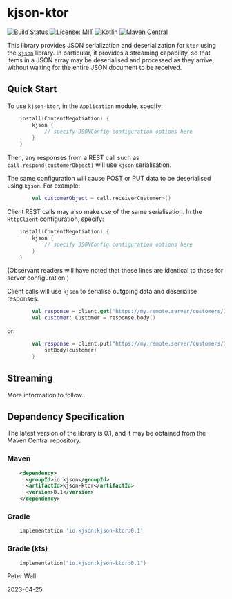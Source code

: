 # kjson-ktor

[![Build Status](https://travis-ci.com/pwall567/kjson-ktor.svg?branch=main)](https://app.travis-ci.com/github/pwall567/kjson-ktor)
[![License: MIT](https://img.shields.io/badge/License-MIT-yellow.svg)](https://opensource.org/licenses/MIT)
[![Kotlin](https://img.shields.io/static/v1?label=Kotlin&message=v1.7.21&color=7f52ff&logo=kotlin&logoColor=7f52ff)](https://github.com/JetBrains/kotlin/releases/tag/v1.7.21)
[![Maven Central](https://img.shields.io/maven-central/v/io.kjson/kjson-ktor?label=Maven%20Central)](https://search.maven.org/search?q=g:%22io.kjson%22%20AND%20a:%22kjson-ktor%22)

This library provides JSON serialization and deserialization for `ktor` using the
[`kjson`](https://github.com/pwall567/kjson) library.
In particular, it provides a streaming capability, so that items in a JSON array may be deserialised and processed as
they arrive, without waiting for the entire JSON document to be received.

## Quick Start

To use `kjson-ktor`, in the `Application` module, specify:
```kotlin
    install(ContentNegotiation) {
        kjson {
            // specify JSONConfig configuration options here
        }
    }
```
Then, any responses from a REST call such as `call.respond(customerObject)` will use `kjson` serialisation.

The same configuration will cause POST or PUT data to be deserialised using `kjson`.
For example:
```kotlin
        val customerObject = call.receive<Customer>()
```

Client REST calls may also make use of the same serialisation.
In the `HttpClient` configuration, specify:
```kotlin
    install(ContentNegotiation) {
        kjson {
            // specify JSONConfig configuration options here
        }
    }
```
(Observant readers will have noted that these lines are identical to those for server configuration.)

Client calls will use `kjson` to serialise outgoing data and deserialise responses:
```kotlin
        val response = client.get("https://my.remote.server/customers/12345")
        val customer: Customer = response.body()
```
or:
```kotlin
        val response = client.put("https://my.remote.server/customers/12345") {
            setBody(customer)
        }
```

## Streaming

More information to follow...

## Dependency Specification

The latest version of the library is 0.1, and it may be obtained from the Maven Central repository.

### Maven
```xml
    <dependency>
      <groupId>io.kjson</groupId>
      <artifactId>kjson-ktor</artifactId>
      <version>0.1</version>
    </dependency>
```
### Gradle
```groovy
    implementation 'io.kjson:kjson-ktor:0.1'
```
### Gradle (kts)
```kotlin
    implementation("io.kjson:kjson-ktor:0.1")
```

Peter Wall

2023-04-25
